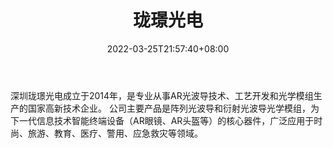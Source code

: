 ﻿---
weight: 
title: "珑璟光电"
description: "深圳珑璟光电成立于2014年，是专业从事AR光波导技术、工艺开发和光学模组生产的国家高新技术企业。 公司主要产品是阵列光波导和衍射光波导光学模组，为下一代信息技术智能终端设备（AR眼镜、AR头盔等）的核心器件，广泛应用于时尚、旅游、教育、医疗、警用、应急救灾等领域。"
date: 2022-03-25T21:57:40+08:00
lastmod: 2022-03-25T16:45:40+08:00
draft: false
authors: ["Metabd"]
featuredImage: "537.jpg"
link: "https://www.lochn.com/"
tags: ["珑璟光电","先进制造"]
categories: ["navigation"]
navigation: ["先进制造"]
lightgallery: true
toc: true
pinned: false
recommend: false
recommend1: false
---
深圳珑璟光电成立于2014年，是专业从事AR光波导技术、工艺开发和光学模组生产的国家高新技术企业。 公司主要产品是阵列光波导和衍射光波导光学模组，为下一代信息技术智能终端设备（AR眼镜、AR头盔等）的核心器件，广泛应用于时尚、旅游、教育、医疗、警用、应急救灾等领域。

